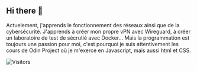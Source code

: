 ## Hi there 👋

Actuelement, j'apprends le fonctionnement des réseaux ainsi que de la cybersécurité. J'apprends à créer mon propre vPN avec Wireguard, à créer un laboratoire de test de sécrutié avec Docker...
Mais la programmation est toujours une passion pour moi, c'est pourquoi je suis attentivement les cours de Odin Project où je m'exerce en Javascript, mais aussi html et CSS. 

![Visitors](https://img.shields.io/badge/visitors-100%2B-brightgreen?style=flat-square)





